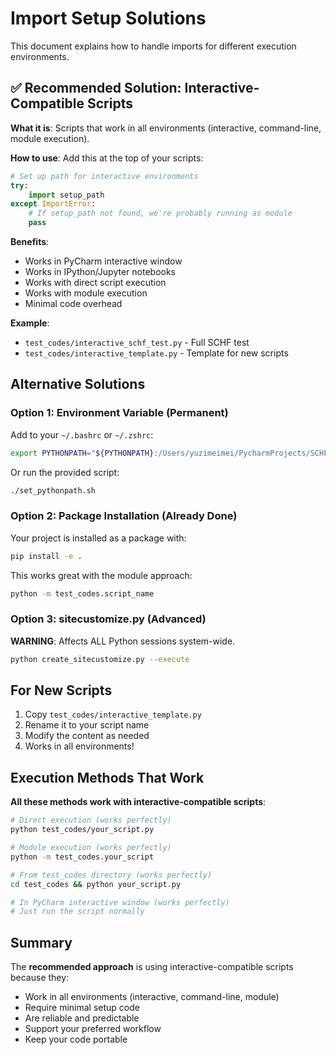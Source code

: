 # Import Setup Solutions

This document explains how to handle imports for different execution environments.

## ✅ Recommended Solution: Interactive-Compatible Scripts

**What it is**: Scripts that work in all environments (interactive, command-line, module execution).

**How to use**: Add this at the top of your scripts:
```python
# Set up path for interactive environments
try:
    import setup_path
except ImportError:
    # If setup_path not found, we're probably running as module
    pass
```

**Benefits**:
- Works in PyCharm interactive window
- Works in IPython/Jupyter notebooks
- Works with direct script execution
- Works with module execution
- Minimal code overhead

**Example**: 
- `test_codes/interactive_schf_test.py` - Full SCHF test
- `test_codes/interactive_template.py` - Template for new scripts

## Alternative Solutions

### Option 1: Environment Variable (Permanent)
Add to your `~/.bashrc` or `~/.zshrc`:
```bash
export PYTHONPATH="${PYTHONPATH}:/Users/yuzimeimei/PycharmProjects/SCHF_auto_colinear"
```

Or run the provided script:
```bash
./set_pythonpath.sh
```

### Option 2: Package Installation (Already Done)
Your project is installed as a package with:
```bash
pip install -e .
```

This works great with the module approach:
```bash
python -m test_codes.script_name
```

### Option 3: sitecustomize.py (Advanced)
**WARNING**: Affects ALL Python sessions system-wide.
```bash
python create_sitecustomize.py --execute
```

## For New Scripts

1. Copy `test_codes/interactive_template.py`
2. Rename it to your script name
3. Modify the content as needed
4. Works in all environments!

## Execution Methods That Work

**All these methods work with interactive-compatible scripts**:
```bash
# Direct execution (works perfectly)
python test_codes/your_script.py

# Module execution (works perfectly)
python -m test_codes.your_script

# From test_codes directory (works perfectly)
cd test_codes && python your_script.py

# In PyCharm interactive window (works perfectly)
# Just run the script normally
```

## Summary

The **recommended approach** is using interactive-compatible scripts because they:
- Work in all environments (interactive, command-line, module)
- Require minimal setup code
- Are reliable and predictable
- Support your preferred workflow
- Keep your code portable

